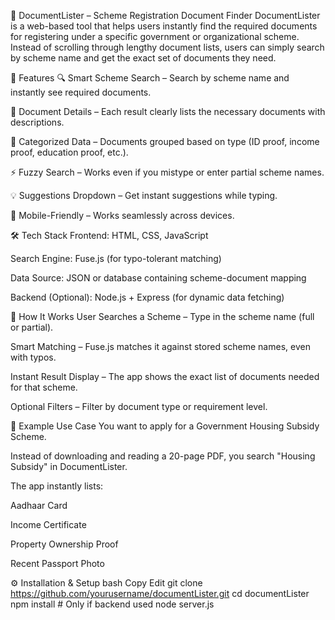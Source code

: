 📂 DocumentLister – Scheme Registration Document Finder
DocumentLister is a web-based tool that helps users instantly find the required documents for registering under a specific government or organizational scheme. Instead of scrolling through lengthy document lists, users can simply search by scheme name and get the exact set of documents they need.

🚀 Features
🔍 Smart Scheme Search – Search by scheme name and instantly see required documents.

📄 Document Details – Each result clearly lists the necessary documents with descriptions.

📑 Categorized Data – Documents grouped based on type (ID proof, income proof, education proof, etc.).

⚡ Fuzzy Search – Works even if you mistype or enter partial scheme names.

💡 Suggestions Dropdown – Get instant suggestions while typing.

📱 Mobile-Friendly – Works seamlessly across devices.

🛠️ Tech Stack
Frontend: HTML, CSS, JavaScript

Search Engine: Fuse.js (for typo-tolerant matching)

Data Source: JSON or database containing scheme-document mapping

Backend (Optional): Node.js + Express (for dynamic data fetching)

📜 How It Works
User Searches a Scheme – Type in the scheme name (full or partial).

Smart Matching – Fuse.js matches it against stored scheme names, even with typos.

Instant Result Display – The app shows the exact list of documents needed for that scheme.

Optional Filters – Filter by document type or requirement level.

📂 Example Use Case
You want to apply for a Government Housing Subsidy Scheme.

Instead of downloading and reading a 20-page PDF, you search "Housing Subsidy" in DocumentLister.

The app instantly lists:

Aadhaar Card

Income Certificate

Property Ownership Proof

Recent Passport Photo

⚙️ Installation & Setup
bash
Copy
Edit
git clone https://github.com/yourusername/documentLister.git
cd documentLister
npm install   # Only if backend used
node server.js
